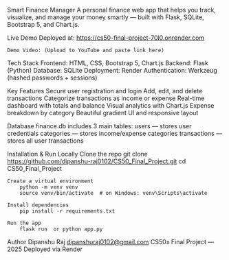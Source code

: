 Smart Finance Manager
    A personal finance web app that helps you track, visualize, and manage your money smartly — built with Flask, SQLite, Bootstrap 5, and Chart.js.

Live Demo
    Deployed at: https://cs50-final-project-70l0.onrender.com

    Demo Video: (Upload to YouTube and paste link here)

Tech Stack
    Frontend: HTML, CSS, Bootstrap 5, Chart.js
    Backend: Flask (Python)
    Database: SQLite
    Deployment: Render
    Authentication: Werkzeug (hashed passwords + sessions)

Key Features
    Secure user registration and login
    Add, edit, and delete transactions
    Categorize transactions as income or expense
    Real-time dashboard with totals and balance
    Visual analytics with Chart.js
    Expense breakdown by category
    Beautiful gradient UI and responsive layout

Database
    finance.db includes 3 main tables:
    users — stores user credentials
    categories — stores income/expense categories
    transactions — stores all user transactions

Installation & Run Locally
    Clone the repo
        git clone https://github.com/dipanshu-raj0102/CS50_Final_Project.git
        cd CS50_Final_Project


    Create a virtual environment
        python -m venv venv
        source venv/bin/activate  # on Windows: venv\Scripts\activate

    Install dependencies
        pip install -r requirements.txt

    Run the app
        flask run  or python app.py

Author
    Dipanshu Raj
    dipanshuraj0102@gmail.com
    CS50x Final Project — 2025
    Deployed via Render